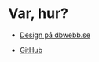 Var, hur?
==================

- [Design på dbwebb.se](https://dbwebb.se/kurser/design-v2)

- [GitHub](https://github.com/dbwebb-se/design)

